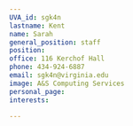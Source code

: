 ```yaml
---
UVA_id: sgk4n
lastname: Kent
name: Sarah
general_position: staff
position:
office: 116 Kerchof Hall
phone: 434-924-6887
email: sgk4n@virginia.edu
image: A&S Computing Services
personal_page:
interests:

---
```

